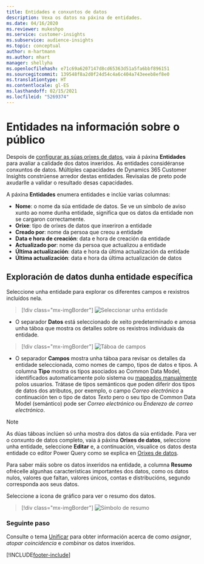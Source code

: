 ```yaml
---
title: Entidades e conxuntos de datos
description: Vexa os datos na páxina de entidades.
ms.date: 04/16/2020
ms.reviewer: mukeshpo
ms.service: customer-insights
ms.subservice: audience-insights
ms.topic: conceptual
author: m-hartmann
ms.author: mhart
manager: shellyha
ms.openlocfilehash: e71c69a6207147d8cd65363d51a5fa6bbf896151
ms.sourcegitcommit: 139548f8a2d0f24d54c4a6c404a743eeeb8ef8e0
ms.translationtype: HT
ms.contentlocale: gl-ES
ms.lasthandoff: 02/15/2021
ms.locfileid: "5269374"
---
```

# <a name="entities-in-audience-insights"></a>Entidades na información sobre o público

Despois de [configurar as súas orixes de datos](data-sources.md), vaia á páxina **Entidades** para avaliar a calidade dos datos inxeridos. As entidades considéranse conxuntos de datos. Múltiples capacidades de Dynamics 365 Customer Insights constrúense arredor destas entidades. Revisalas de preto pode axudarlle a validar o resultado desas capacidades.

A páxina **Entidades** enumera entidades e inclúe varias columnas:

- **Nome**: o nome da súa entidade de datos. Se ve un símbolo de aviso xunto ao nome dunha entidade, significa que os datos da entidade non se cargaron correctamente.
- **Orixe**: tipo de orixes de datos que inxeriron a entidade
- **Creado por**: nome da persoa que creou a entidade
- **Data e hora de creación**: data e hora de creación da entidade
- **Actualizado por**: nome da persoa que actualizou a entidade
- **Última actualización**: data e hora da última actualización da entidade
- **Última actualización**: data e hora da última actualización de datos

## <a name="exploring-a-specific-entitys-data"></a>Exploración de datos dunha entidade específica

Seleccione unha entidade para explorar os diferentes campos e rexistros incluídos nela.

> [!div class="mx-imgBorder"]
> ![Seleccionar unha entidade](media/data-manager-entities-data.png "Seleccionar unha entidade")

- O separador **Datos** está seleccionado de xeito predeterminado e amosa unha táboa que mostra os detalles sobre os rexistros individuais da entidade.

> [!div class="mx-imgBorder"]
> ![Táboa de campos](media/data-manager-entities-fields.PNG "Táboa de campos")

- O separador **Campos** mostra unha táboa para revisar os detalles da entidade seleccionada, como nomes de campo, tipos de datos e tipos. A columna **Tipo** mostra os tipos asociados ao Common Data Model, identificados automaticamente polo sistema ou [mapeados manualmente](map-entities.md) polos usuarios. Trátase de tipos semánticos que poden diferir dos tipos de datos dos atributos, por exemplo, o campo *Correo electrónico* a continuación ten o tipo de datos *Texto* pero o seu tipo de Common Data Model (semántico) pode ser *Correo electrónico* ou *Enderezo de correo electrónico*.

> [!NOTE]
> As dúas táboas inclúen só unha mostra dos datos da súa entidade. Para ver o conxunto de datos completo, vaia á páxina **Orixes de datos**, seleccione unha entidade, seleccione **Editar** e, a continuación, visualice os datos desta entidade co editor Power Query como se explica en [Orixes de datos](data-sources.md).

Para saber máis sobre os datos inxeridos na entidade, a columna **Resumo** ofrécelle algunhas características importantes dos datos, como os datos nulos, valores que faltan, valores únicos, contas e distribucións, segundo corresponda aos seus datos.

Seleccione a icona de gráfico para ver o resumo dos datos.

> [!div class="mx-imgBorder"]
> ![Símbolo de resumo](media/data-manager-entities-summary.png "Táboa de resumo de datos")

### <a name="next-step"></a>Seguinte paso

Consulte o tema [Unificar](data-unification.md) para obter información acerca de como *asignar*, *atopar coincidencia* e *combinar* os datos inxeridos.


[!INCLUDE[footer-include](../includes/footer-banner.md)]